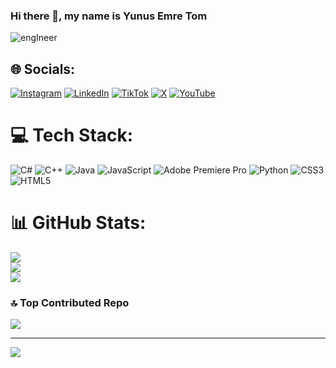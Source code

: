 ### Hi there 👋, my name is Yunus Emre Tom

![engIneer](https://github.com/user-attachments/assets/368e06b2-1a02-4f9a-a669-6b74d2decadb)



## 🌐 Socials:
[![Instagram](https://img.shields.io/badge/Instagram-%23E4405F.svg?logo=Instagram&logoColor=white)](https://instagram.com/yunusemretom) [![LinkedIn](https://img.shields.io/badge/LinkedIn-%230077B5.svg?logo=linkedin&logoColor=white)](https://linkedin.com/in/yunus-emre-tom-463706216/) [![TikTok](https://img.shields.io/badge/TikTok-%23000000.svg?logo=TikTok&logoColor=white)](https://tiktok.com/@yunusemretom) [![X](https://img.shields.io/badge/X-black.svg?logo=X&logoColor=white)](https://x.com/yunusemretom) [![YouTube](https://img.shields.io/badge/YouTube-%23FF0000.svg?logo=YouTube&logoColor=white)](https://youtube.com/@yunusemretom)

# 💻 Tech Stack:
![C#](https://img.shields.io/badge/c%23-%23239120.svg?style=for-the-badge&logo=csharp&logoColor=white) ![C++](https://img.shields.io/badge/c++-%2300599C.svg?style=for-the-badge&logo=c%2B%2B&logoColor=white) ![Java](https://img.shields.io/badge/java-%23ED8B00.svg?style=for-the-badge&logo=openjdk&logoColor=white) ![JavaScript](https://img.shields.io/badge/javascript-%23323330.svg?style=for-the-badge&logo=javascript&logoColor=%23F7DF1E) ![Adobe Premiere Pro](https://img.shields.io/badge/Adobe%20Premiere%20Pro-9999FF.svg?style=for-the-badge&logo=Adobe%20Premiere%20Pro&logoColor=white) ![Python](https://img.shields.io/badge/python-3670A0?style=for-the-badge&logo=python&logoColor=ffdd54) ![CSS3](https://img.shields.io/badge/css3-%231572B6.svg?style=for-the-badge&logo=css3&logoColor=white) ![HTML5](https://img.shields.io/badge/html5-%23E34F26.svg?style=for-the-badge&logo=html5&logoColor=white)
# 📊 GitHub Stats:
![](https://github-readme-stats.vercel.app/api?username=YunusEmreTom&theme=blue-green&hide_border=true&include_all_commits=true&count_private=false)<br/>
![](https://github-readme-streak-stats.herokuapp.com/?user=YunusEmreTom&theme=blue-green&hide_border=true)<br/>
![](https://github-readme-stats.vercel.app/api/top-langs/?username=YunusEmreTom&theme=blue-green&hide_border=true&include_all_commits=true&count_private=false&layout=compact)

### 🔝 Top Contributed Repo
![](https://github-contributor-stats.vercel.app/api?username=YunusEmreTom&limit=5&theme=apprentice&combine_all_yearly_contributions=true)

---
[![](https://visitcount.itsvg.in/api?id=YunusEmreTom&icon=2&color=0)](https://visitcount.itsvg.in)

<!-- Proudly created with GPRM ( https://gprm.itsvg.in ) -->

